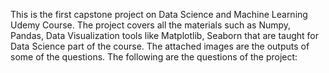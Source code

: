 This is the first capstone project on Data Science and Machine Learning Udemy Course. The project covers all the materials
such as Numpy, Pandas, Data Visualization tools like Matplotlib, Seaborn that are taught for Data Science part of the course. 
The attached images are the outputs of some of the questions. The following are the questions of the project:

